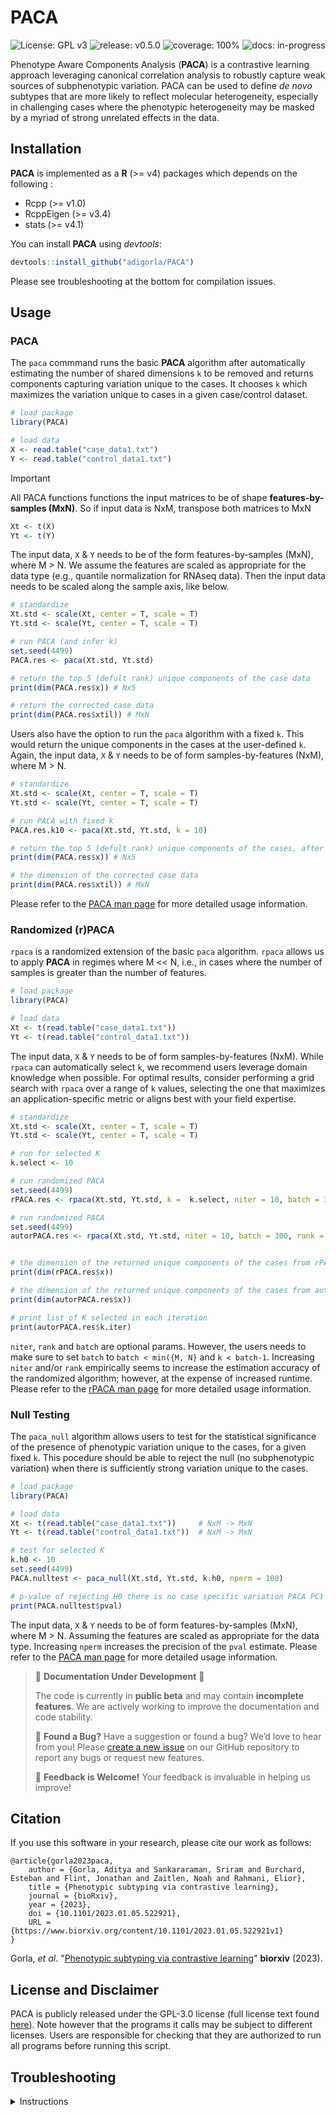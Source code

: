 # PACA

<!-- badges: start -->
![License: GPL v3](https://img.shields.io/badge/License-GPL%20v3-blue.svg)
![release: v0.5.0](https://img.shields.io/badge/release-v0.5.0-moss)
![coverage: 100%](https://img.shields.io/badge/coverage-80%25-green)
![docs: in-progress](https://img.shields.io/badge/docs-in--progress-yellow)
<!-- badges: end -->

Phenotype Aware Components Analysis (**PACA**)
is a contrastive learning approach leveraging canonical correlation analysis to robustly capture weak sources of subphenotypic variation. PACA can be used to define *de novo* subtypes that are more likely to reflect molecular heterogeneity, especially in challenging cases where the phenotypic heterogeneity may be masked by a myriad of strong unrelated effects in the data.

## Installation

**PACA** is implemented as a **R** (>= v4) packages which depends on the following :

* Rcpp (>= v1.0)
* RcppEigen (>= v3.4)
* stats (>= v4.1)

You can install **PACA** using *devtools*:

``` r
devtools::install_github("adigorla/PACA")
```

Please see troubleshooting at the bottom for compilation issues.

## Usage

### PACA

The `paca` commmand runs the basic **PACA** algorithm after automatically estimating the number of shared dimensions `k` to be removed and returns components capturing variation unique to the cases. It chooses `k` which maximizes the variation unique to cases in a given case/control dataset. 
``` r
# load package
library(PACA)

# load data
X <- read.table("case_data1.txt")
Y <- read.table("control_data1.txt")
```
>[!IMPORTANT]
>All PACA functions functions the input matrices to be of shape **features-by-samples (MxN)**. So if input data is NxM, transpose both matrices to MxN
> ```r
> Xt <- t(X)
> Yt <- t(Y)
> ```
The input data, `X` & `Y` needs to be of the form features-by-samples (MxN), where M > N. We assume the features are scaled as appropriate for the data type (e.g., quantile normalization for RNAseq data). Then the input data needs to be scaled along the sample axis, like below.
``` r
# standardize 
Xt.std <- scale(Xt, center = T, scale = T)
Yt.std <- scale(Yt, center = T, scale = T)

# run PACA (and infer k)
set.seed(4499)
PACA.res <- paca(Xt.std, Yt.std)

# return the top 5 (defult rank) unique components of the case data
print(dim(PACA.res$x)) # Nx5

# return the corrected case data
print(dim(PACA.res$xtil)) # MxN

```
<!-- NOTE: for all examples we assume the the number of samples, N, is the same for cases and controls for simplicity. In reality, the number of cases and controls can be different. `paca` only requires the number of features, M, to be the same and alinged in the case/control data. -->


Users also have the option to run the `paca` algorithm with a fixed `k`. This would return the unique components in the cases at the user-defined `k`. Again, the input data, `X` & `Y` needs to be of form samples-by-features (NxM), where M > N.  
``` r
# standardize 
Xt.std <- scale(Xt, center = T, scale = T)
Yt.std <- scale(Yt, center = T, scale = T)

# run PACA with fixed k
PACA.res.k10 <- paca(Xt.std, Yt.std, k = 10)

# return the top 5 (defult rank) unique components of the cases, after correcting for the top 10 shared components
print(dim(PACA.res$x)) # Nx5

# the dimension of the corrected case data
print(dim(PACA.res$xtil)) # MxN
```

Please refer to the [PACA man page](man/PACA.Rd) for more detailed usage information.

### Randomized (r)PACA

`rpaca` is a randomized extension of the basic `paca` algorithm. `rpaca` allows us to apply **PACA** in regimes where M << N, i.e., in cases where the number of samples is greater than the number of features.

``` r
# load package
library(PACA)

# load data
Xt <- t(read.table("case_data1.txt"))
Yt <- t(read.table("control_data1.txt"))
```
The input data, `X` & `Y` needs to be of form samples-by-features (NxM).
While `rpaca` can automatically select `k`, we recommend users leverage domain knowledge when possible. For optimal results, consider performing a grid search with `rpaca` over a range of `k` values, selecting the one that maximizes an application-specific metric or aligns best with your field expertise.

``` r
# standardize 
Xt.std <- scale(Xt, center = T, scale = T)
Yt.std <- scale(Yt, center = T, scale = T)

# run for selected K
k.select <- 10

# run randomized PACA
set.seed(4499)
rPACA.res <- rpaca(Xt.std, Yt.std, k =  k.select, niter = 10, batch = 300, rank = 5)

# run randomized PACA
set.seed(4499)
autorPACA.res <- rpaca(Xt.std, Yt.std, niter = 10, batch = 300, rank = 5, thrsh = 10.0)


# the dimension of the returned unique components of the cases from rPACA with fixed K
print(dim(rPACA.res$x))

# the dimension of the returned unique components of the cases from auto rPACA
print(dim(autorPACA.res$x))

# print list of K selected in each iteration
print(autorPACA.res$k.iter)

```
`niter`, `rank` and `batch` are optional params. However, the users needs to make sure to set `batch` to `batch < min({M, N}` and `k < batch-1`. Increasing `niter` and/or `rank` empirically seems to increase the estimation accuracy of the randomized algorithm; however, at the expense of increased runtime. 
Please refer to the [rPACA man page](man/rPACA.Rd) for more detailed usage information.

### Null Testing

The `paca_null` algorithm allows users to test for the statistical significance of the presence of phenotypic variation unique to the cases, for a given fixed `k`. This pocedure should be able to reject the null (no subphenotypic variation) when there is sufficiently strong variation unique to the cases.

``` r
# load package
library(PACA)

# load data
Xt <- t(read.table("case_data1.txt"))     # NxM -> MxN
Yt <- t(read.table("control_data1.txt"))  # NxM -> MxN

# test for selected K
k.h0 <- 10
set.seed(4499)
PACA.nulltest <- paca_null(Xt.std, Yt.std, k.h0, nperm = 100)

# p-value of rejecting H0 there is no case specific variation PACA PC1
print(PACA.nulltest$pval)
```
The input data, `X` & `Y` needs to be of form features-by-samples (MxN), where M > N. Assuming the features are scaled as appropriate for the data type. Increasing `nperm` increases the precision of the `pval` estimate.
Please refer to the [PACA man page](man/PACA_null.Rd) for more detailed usage information.

> 🚧 **Documentation Under Development** 🚧  
>  
> The code is currently in **public beta** and may contain **incomplete features**. We are actively working to improve the documentation and code stability.  
>  
>
> 🐛 **Found a Bug?** Have a suggestion or found a bug? We’d love to hear from you! Please [create a new issue](<https://github.com/adigorla/PACA/issues>) on our GitHub repository to report any bugs or request new features.  
>
>  
> 📣 **Feedback is Welcome!** Your feedback is invaluable in helping us improve!

## Citation
If you use this software in your research, please cite our work as follows:
```
@article{gorla2023paca,
    author = {Gorla, Aditya and Sankararaman, Sriram and Burchard, Esteban and Flint, Jonathan and Zaitlen, Noah and Rahmani, Elior},
    title = {Phenotypic subtyping via contrastive learning},
    journal = {bioRxiv},
    year = {2023},
    doi = {10.1101/2023.01.05.522921},
    URL = {https://www.biorxiv.org/content/10.1101/2023.01.05.522921v1}
}
```
Gorla, *et al*. "[Phenotypic subtyping via contrastive learning](https://www.biorxiv.org/content/10.1101/2023.01.05.522921v1)" **biorxiv** (2023).

## License and Disclaimer

PACA is publicly released under the GPL-3.0 license (full license text found [here](LICENSE.md)). Note however that the programs it calls may be subject to different licenses. Users are responsible for checking that they are authorized to run all programs before running this script.

## Troubleshooting

<details>
<summary>Instructions</summary>

If you are using a mac and having installation issues, try installing homebrew or xcode then reinstalling **Rcpp** and **RcppEigen**. 

#### R >= 4.0+ on M1/2 Macs
If you are having issues compiling R/Rcpp code on the newer ARM (M1/2) Mac hardware, make you have `gcc(13+)` and `llvm` installed using homebrew.
``` bash 
brew install gcc && brew install llvm 
```

Then update the `Makevars` file in the `~/.R/` directory to the following:
```
# custom g++ makevars 
# adapeted from here: https://stackoverflow.com/questions/65860439/installing-data-table-on-macos

GCC_LOC = /opt/homebrew/Cellar/gcc/13.1.0                      # UPATDTE & CHECK  path is valid
FLIBS=-L$(GCC_LOC)/lib/gcc/13 -L$(GCC_LOC)/lib -lgfortran -lm
FC=$(GCC_LOC)/bin/gfortran
F77=$(GCC_LOC)/bin/gfortran
CXX1X=$(GCC_LOC)/bin/g++-13
CXX98=$(GCC_LOC)/bin/g++-13
CXX11=$(GCC_LOC)/bin/g++-13
CXX14=$(GCC_LOC)/bin/g++-13
CXX17=$(GCC_LOC)/bin/g++-13
CXX20=$(GCC_LOC)/bin/g++-13


LLVM_LOC = /opt/homebrew/opt/llvm                              # UPATDTE & CHECK path is valid
CC=$(GCC_LOC)/bin/gcc-13 -fopenmp
CXX=$(GCC_LOC)/bin/g++-13 -fopenmp -llapack
CFLAGS=-g -O3 -Wall -pedantic -std=gnu99 -mtune=native -pipe
CXXFLAGS=-g -O3 -Wall -pedantic -std=c++14 -mtune=native -pipe
LDFLAGS=-L$(LLVM_LOC)/lib -Wl,-rpath,$(LLVM_LOC)/lib
RARM_LOC = /opt/R/arm64                                        # UPATDTE & CHECK path is valid
BREW_LOC = /opt/homebrew                                       # UPATDTE & CHECK path is valid
CPPFLAGS=-I$(LLVM_LOC)/include -I$(BREW_LOC)/include -I$(RARM_LOC)/include -I/Library/Developer/CommandLineTools/SDKs/MacOSX.sdk/usr/include
```
Make sure that the four "UPATDTE & CHECK path is valid" lines point to valid location on your machine. 

For all older versions of R and Intel Mac installation issues, please refer to the detailed instructions on the [The Coatless Professor](https://thecoatlessprofessor.com/programming/cpp/r-compiler-tools-for-rcpp-on-macos/) website.
</details>


